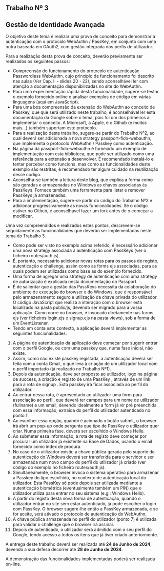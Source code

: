 ## Trabalho Nº 3

## Gestão de Identidade Avançada

O objetivo deste tema é realizar uma prova de conceito para demonstrar a autenticação com
o protocolo WebAuthn / PassKey, em conjunto com uma outra baseada em OAuth2, com
gestão integrada dos perfis de utilizador.

Para a realização desta prova de conceito, deverão previamente ser realizados os seguintes
passos:

- Compreensão do funcionamento do protocolo de autenticação Passwordless
WebAuthn, cujo princípio de funcionamento foi descrito nas aulas (Ver Cap. II - slides
20 - 22), sendo aconselhável ler com atenção a documentação disponibilizadas no
site do WebAuthn.
- Para uma experimentação rápida desta funcionalidade, sugere-se testar o exemplo
fornecido online e analisar exemplos de código em várias linguagens (aqui em
JavaScript).
- Para uma boa compreensão da extensão do WebAuthn ao conceito de Passkey, que
que será utilizado neste trabalho, é aconselhável ler esta documentação da Google
sobre o tema, pois foi um dos primeiros a implementar o conceito. A Microsoft, a
Apple, e o Github (e muitos mais…) também suportam este protocolo.
- Para a realização deste trabalho, sugere-se partir do Trabalho Nº2, ao qual deverá
ser adicionada a nova strategy passport-fido-webauthn, que implementa o protocolo
WebAuthn / Passkey como autenticação.
- Na página da passport-fido-webauthn é fornecido um exemplo de implementação
com esta biblioteca, que pode ser utilizado como uma referência para a extensão a
desenvolver. É recomendado instalá-lo e tentar perceber como funciona, mas como
as funcionalidades deste exemplo são restritas, é recomendado ter algum cuidado na
reutilização desse código.
- Aconselha-se também a leitura deste blog, que explica a forma como são geradas e
armazenadas no Windows as chaves associadas às PassKeys. Fornece também
uma ferramenta para listar e remover PassKeys já armazenadas.
- Para a implementação, sugere-se partir do código do Trabalho Nº2 e adicionar
progressivamente as novas funcionalidades. Se o código estiver no Github, é
aconselhável fazer um fork antes de o começar a modificar.

Uma vez compreendidos e realizados estes pontos, descrevem-se seguidamente as
funcionalidades que deverão ser implementadas neste tema do Trabalho 3.

- Como pode ser visto no exemplo acima referido, é necessário adicionar uma nova
strategy associada à autenticação com PassKeys (ver o ficheiro routes/auth.js).
- É, portanto, necessário adicionar novas rotas para os passos de registo, autenticação
e challenge, assim como as forms ejs associadas, para as quais podem ser utilizadas
como base as do exemplo fornecido.
- Uma forma de agregar uma strategy de autenticação com uma strategy de
autorização é explicada nesta documentação do Passport.
- É de salientar que a gestão das PassKeys necessita da colaboração do ambiente de
execução do browser e do Windows, que é responsável pelo armazenamento seguro
e utilização da chave privada do utilizador. O código JavaScript que realiza a
interação com o browser está localizado na pasta public/js, devendo ser migrado
para a vossa aplicação. Como corre no browser, é invocado diretamente nas forms
ejs (ver ficheiros login.ejs e signup.ejs na pasta views), sob a forma de um
EventListener.
- Tendo em conta este contexto, a aplicação deverá implementar as seguintes
funcionalidades:

1. A página de autenticação da aplicação deve começar por sugerir entrar com o
perfil Google, ou com uma passkey que, numa fase inicial, não existe.
2. Assim, como não existe passkey registada, a autenticação deverá ser feita
com a conta Gmail, o que leva à criação de um utilizador local com o perfil
importado (já realizado no Trabalho Nº1).
3. Depois da autenticação, deve ser proposto ao utilizador, logo na página de
success, a criação e registo de uma PassKey , através de um link para a rota
de signup . Esta passkey irá ficar associada ao perfil do utilizador.
4. Ao entrar nessa rota, é apresentado ao utilizador uma form para associação
ao perfil, que deverá ter campos para um nome de utilizador (fullname) e um
email, devendo idealmente a form já vir pré preenchida com essa informação,
extraída do perfil do utilizador autenticado no ponto 1.
5. Ao escolher essa opção, quando é acionado o botão submit, o browser irá
abrir um pop-up onde pergunta que tipo de PassKey o utilizador quer criar.
Numa primeira fase, deverá ser escolhido o Windows Hello.
6. Ao submeter essa informação, a rota de registo deve começar por procurar um
utilizador já existente na Base de Dados, usando o email fornecido como índex
de procura.
7. No caso de o utilizador existir, a chave pública gerada pelo suporte de
autenticação do Windows deverá ser transferida para o servidor e ser
armazenada num novo campo do perfil do utilizador já criado (ver código do
exemplo no ficheiro routes/auth.js).
8. Simultaneamente, o browser invoca o sistema operativo para armazenar a
Passkey do tipo escolhido, no contexto de autenticação local do utilizador.
Esta PassKey só pode depois ser utilizada mediante a autenticação biométrica
(eventualmente também um PIN) que o utilizador utiliza para entrar no seu
sistema (e.g.: Windows Hello).
9. A partir do registo desta nova forma de autenticação, quando o utilizador
entrar no site sem estar autenticado, já pode escolher o login com PassKey. O
browser sugere-lhe então a PassKey armazenada, e se for aceite, será ativado
o protocolo de autenticação do WebAuthn.
10. A chave pública armazenada no perfil do utilizador (ponto 7) é utilizada para
validar o challenge que o browser irá assinar.
11. Depois de autenticado, o utilizador será admitido com o seu perfil do Google,
tendo acesso a todos os itens que já tiver criado anteriormente.

A entrega deste trabalho deverá ser realizada até **24 de Junho de 2024**, devendo a sua
defesa decorrer até **28 de Junho de 2024**.
 
A demonstração das funcionalidades implementadas poderá ser realizada on-line.
